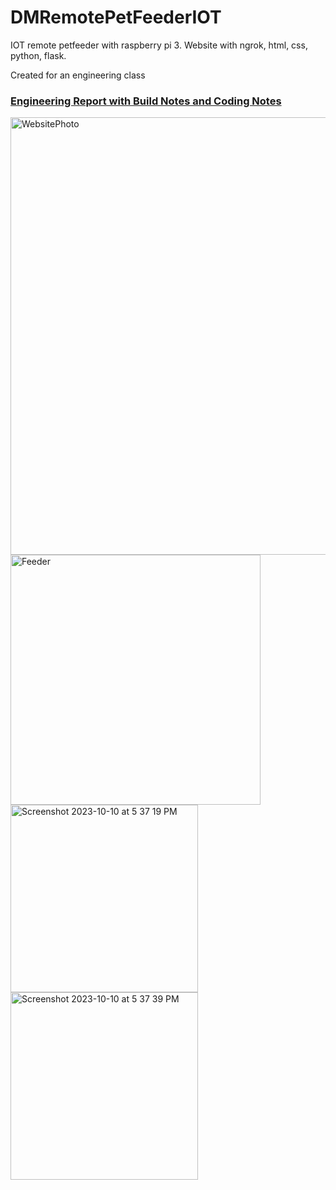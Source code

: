 # DMRemotePetFeederIOT
IOT remote petfeeder with raspberry pi 3. Website with ngrok, html, css, python, flask.

Created for an engineering class

### <a href= "https://docs.google.com/document/d/1_cqLYCMsEstkvBpQMkPGJvJtR66Fl4MY8sV3mrXIgwc/edit?usp=sharing"> Engineering Report with Build Notes and Coding Notes </a>


<img width="700" alt="WebsitePhoto" src="https://github.com/mdurc/DMRemotePetFeederIOT/assets/121322100/cfd3b893-2d9c-46f4-95ea-4f55f6c2b9ed">
<br>

<img width="400" alt="Feeder" src="https://github.com/mdurc/DMRemotePetFeederIOT/assets/121322100/aad09d22-1725-4eb3-ad6b-62a9b45046cc">

<img width="300" alt="Screenshot 2023-10-10 at 5 37 19 PM" src="https://github.com/mdurc/DMRemotePetFeederIOT/assets/121322100/628ea235-c028-400b-82a9-13e5ab1ce9a5">

<img width="300" alt="Screenshot 2023-10-10 at 5 37 39 PM" src="https://github.com/mdurc/DMRemotePetFeederIOT/assets/121322100/10c32f86-acf7-4194-869f-1effa40f9f64">
